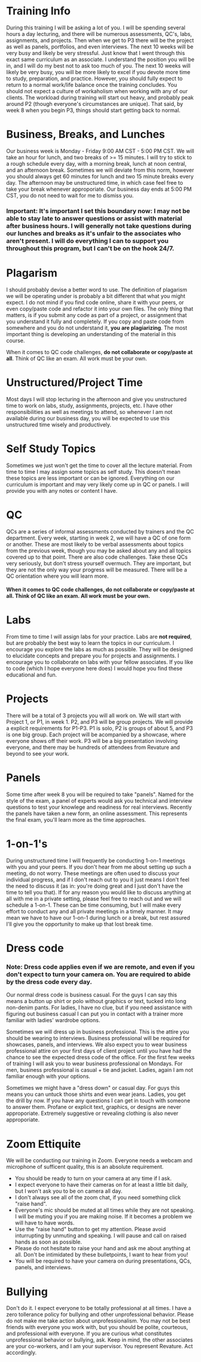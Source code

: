 # Training Info
During this training I will be asking a lot of you. I will be spending several hours a day lecturing, and there will be numerous assessments, QC's, labs, assignments, and projects. Then when we get to P3 there will be the project as well as panels, portfolios, and even interviews. The next 10 weeks will be very busy and likely be very stressful. Just know that I went through this exact same curriculum as an associate. I understand the position you will be in, and I will do my best not to ask too much of you. The next 10 weeks will likely be very busy, you will be more likely to excel if you devote more time to study, preparation, and practice. However, you should fully expect to return to a normal work/life balance once the training concludes. You should not expect a culture of workaholism when working with any of our clients. The workload during training will start out heavy, and probably peak around P2 (though everyone's circumstances are unique). That said, by week 8 when you begin P3, things should start getting back to normal. 

# Business, Breaks, and Lunches
Our business week is Monday - Friday 9:00 AM CST - 5:00 PM CST. We will take an hour for lunch, and two breaks of >= 15 minutes. I will try to stick to a rough schedule every day, with a morning break, lunch at noon central, and an afternoon break. Sometimes we will deviate from this norm, however you should always get 60 minutes for lunch and two 15 minute breaks every day. The afternoon may be unstructured time, in which case feel free to take your break whenever approporiate. Our business day ends at 5:00 PM CST, you do not need to wait for me to dismiss you.

### Important: It's important I set this boundary now: I may not be able to stay late to answer questions or assist with material after business hours. I will generally not take questions during our lunches and breaks as it's unfair to the associates who aren't present. I will do everything I can to support you throughout this program, but I can't be on the hook 24/7.

# Plagarism
I should probably devise a better word to use. The definition of plagarism we will be operating under is probably a bit different that what you might expect. I do not mind if you find code online, share it with your peers, or even copy/paste code and refactor it into your own files. The only thing that matters, is if you submit any code as part of a project, or assignment that you understand it fully and completely. If you copy and paste code from somewhere and you do not understand it, **you are plagiarizing**. The most important thing is developing an understanding of the material in this course.
  
When it comes to QC code challenges, **do not collaborate or copy/paste at all**. Think of QC like an exam. All work must be your own.

# Unstructured/Project Time
Most days I will stop lecturing in the afternoon and give you unstructured time to work on labs, study, assignments, projects, etc. I have other responsibilities as well as meetings to attend, so whenever I am not available during our business day, you will be expected to use this unstructured time wisely and productively.

# Self Study Topics
Sometimes we just won't get the time to cover all the lecture material. From time to time I may assign some topics as self study. This doesn't mean these topics are less important or can be ignored. Everything on our curriculum is important and may very likely come up in QC or panels. I will provide you with any notes or content I have.

# QC
QCs are a series of informal assessments conducted by trainers and the QC department. Every week, starting in week 2, we will have a QC of one form or another. These are most likely to be verbal assessments about topics from the previous week, though you may be asked about any and all topics covered up to that point. There are also code challenges. Take these QCs very seriously, but don't stress yourself overmuch. They are important, but they are not the only way your progress will be measured. There will be a QC orientation where you will learn more.
  
#### When it comes to QC code challenges, **do not collaborate or copy/paste at all**. Think of QC like an exam. All work must be your own.

# Labs
From time to time I will assign labs for your practice. Labs are **not required**, but are probably the best way to learn the topics in our curriculum. I encourage you explore the labs as much as possible. They will be designed to elucidate concepts and prepare you for projects and assignments. I encourage you to collaborate on labs with your fellow associates. If you like to code (which I hope everyone here does) I would hope you find these educational and fun.

# Projects
There will be a total of 3 projects you will all work on. We will start with Project 1, or P1, in week 1. P2, and P3 will be group projects. We will provide a explicit requirements for P1-P3. P1 is solo, P2 is groups of about 5, and P3 is one big group. Each project will be acompanied by a showcase, where everyone shows off their work. P3 will be a big presentation involving everyone, and there may be hundreds of attendees from Revature and beyond to see your work.

# Panels
Some time after week 8 you will be required to take "panels". Named for the style of the exam, a panel of experts would ask you technical and interview questions to test your knowlege and readiness for real interviews. Recently the panels have taken a new form, an online assessment. This represents the final exam, you'll learn more as the time approaches. 

# 1-on-1's
During unstructured time I will frequently be conducting 1-on-1 meetings with you and your peers. If you don't hear from me about setting up such a meeting, do not worry. These meetings are often used to discuss your individual progress, and if I don't reach out to you it just means I don't feel the need to discuss it (as in: you're doing great and I just don't have the time to tell you that). If for any reason you would like to discuss anything at all with me in a private setting, please feel free to reach out and we will schedule a 1-on-1. These can be time consuming, but I will make every effort to conduct any and all private meetings in a timely manner. It may mean we have to have our 1-on-1 during lunch or a break, but rest assured I'll give you the opportunity to make up that lost break time.

# Dress code
### Note: Dress code applies even if we are remote, and even if you don't expect to turn your camera on. You are required to abide by the dress code every day.
Our normal dress code is business casual. For the guys I can say this means a button up shirt or polo without graphics or text, tucked into long non-denim pants. For ladies, I have no clue, but if you need assistance with figuring out business casual I can put you in contact with a trainer more familiar with ladies' wardrobe options.
  
Sometimes we will dress up in business professional. This is the attire you should be wearing to interviews. Business professional will be required for showcases, panels, and interviews. We also expect you to wear business professional attire on your first days of client project until you have had the chance to see the expected dress code of the office. For the first few weeks of training I will ask you to wear business professional on Mondays. For men, business professional is casual + tie and jacket. Ladies, again I am not familiar enough with your options.
  
Sometimes we might have a "dress down" or casual day. For guys this means you can untuck those shirts and even wear jeans. Ladies, you get the drill by now. If you have any questions I can get in touch with someone to answer them. Profane or explicit text, graphics, or designs are never approporiate. Extremely suggestive or revealing clothing is also never approporiate.

# Zoom Ettiquite
We will be conducting our training in Zoom. Everyone needs a webcam and microphone of sufficent quality, this is an absolute requirement. 
 - You should be ready to turn on your camera at any time if I ask. 
 - I expect everyone to have their cameras on for at least a little bit daily, but I won't ask you to be on camera all day.
 - I don't always see all of the zoom chat, if you need something click "raise hand".
 - Everyone's mic should be muted at all times while they are not speaking. I will be muting you if you are making noise. If it becomes a problem we will have to have words.
 - Use the "raise hand" button to get my attention. Please avoid inturrupting by unmuting and speaking. I will pause and call on raised hands as soon as possible.
 - Please do not hesitate to raise your hand and ask me about anything at all. Don't be intimidated by these bulletpoints, I want to hear from you!
 - You will be required to have your camera on during presentations, QCs, panels, and interviews.
 
# Bullying
Don't do it. I expect everyone to be totally professional at all times. I have a zero tollerance policy for bullying and other unprofessional behavior. Please do not make me take action about unprofessionalism. You may not be best friends with everyone you work with, but you should be polite, courteous, and professional with everyone. If you are curious what constitutes unprofessional behavior or bullying, ask. Keep in mind, the other associates are your co-workers, and I am your supervisor. You represent Revature. Act accordingly.
